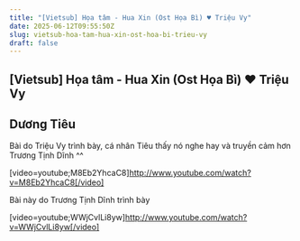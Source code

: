 ```yaml
---
title: "[Vietsub] Họa tâm - Hua Xin (Ost Họa Bì) ♥ Triệu Vy"
date: 2025-06-12T09:55:50Z
slug: vietsub-hoa-tam-hua-xin-ost-hoa-bi-trieu-vy
draft: false
---
```


## [Vietsub] Họa tâm - Hua Xin (Ost Họa Bì) ♥ Triệu Vy

## Dương Tiêu

Bài do Triệu Vy trình bày, cá nhân Tiêu thấy nó nghe hay và truyền cảm hơn Trương Tịnh Dĩnh ^^

[video=youtube;M8Eb2YhcaC8]http://www.youtube.com/watch?v=M8Eb2YhcaC8[/video]

Bài này do Trương Tịnh Dĩnh trình bày

[video=youtube;WWjCvlLi8yw]http://www.youtube.com/watch?v=WWjCvlLi8yw[/video]